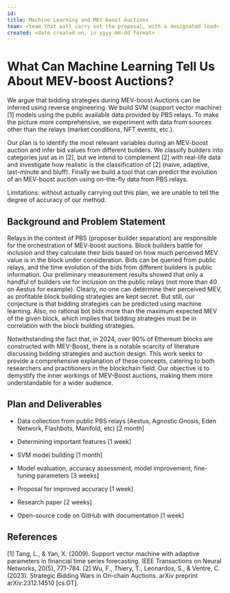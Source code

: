 ```yaml
---
id: 
title: Machine Learning and MEV-boost Auctions
team: <team that will carry out the proposal, with a designated lead>
created: <date created on, in yyyy-mm-dd format>
---
```


# What Can Machine Learning Tell Us About MEV-boost Auctions?

We argue that bidding strategies during MEV-boost Auctions can be inferred using reverse engineering. 
We build SVM (support vector machine)[1] models using the public available data provided by PBS relays. To make the picture more comprehensive, we experiment with data from sources other than the relays (market conditions, NFT events, etc.).

Our plan is to identify the most relevant variables during an MEV-boost auction and infer bid values from different builders. We classify builders into categories just as in [2], but we intend to complement [2] with real-life data and investigate how realistic is the classification of [2] (naive, adaptive, last-minute and bluff). Finally we build a tool that can predict the evolution of an MEV-boost auction using on-the-fly data from PBS relays. 

Limitations: without actually carrying out this plan, we are unable to tell the degree of accuracy of our method.

## Background and Problem Statement

Relays in the context of PBS (proposer builder separation) are responsible for the orchestration of MEV-boost auctions. Block builders battle for inclusion and they calculate their bids based on how much perceived MEV value is in the block under consideration. Bids can be queried from public relays, and the time evolution of the bids from different builders is public information. Our preliminary measurement results showed that only a handful of builders vie for inclusion on the public relays (not more than 40 on Aestus for example). Clearly, no one can determine their perceived MEV, as profitable block building strategies are kept secret. But still, our conjecture is that bidding strategies can be predicted using machine learning. Also, no rational bot bids more than the maximum expected MEV of the given block, which implies that bidding strategies must be in correlation with the block building strategies. 

Notwithstanding the fact that, in 2024, over 90% of Ethereum blocks are constructed with MEV-Boost, there is a notable scarcity of literature discussing bidding strategies and auction design. This work seeks to provide a comprehensive explanation of these concepts, catering to both researchers and practitioners in the blockchain field. Our objective is to demystify the inner workings of MEV-Boost auctions, making them more understandable for a wider audience.


## Plan and Deliverables


- Data collection from public PBS relays (Aestus, Agnostic Gnosis, Eden Network, Flashbots, Manifold, etc) [2 month]

- Determining important features [1 week]

- SVM model building [1 month]

- Model evaluation, accuracy assessment, model improvement, fine-tuning parameters [3 weeks]

- Proposal for improved accuracy [1 week]

- Research paper [2 weeks]

- Open-source code on GitHub with documentation [1 week]


## References

[1] Tang, L., & Yan, X. (2009). Support vector machine with adaptive parameters in financial time series forecasting. IEEE Transactions on Neural Networks, 20(5), 771-784.
[2] Wu, F., Thiery, T., Leonardos, S., & Ventre, C. (2023). Strategic Bidding Wars in On-chain Auctions. arXiv preprint arXiv:2312.14510 [cs.GT].
